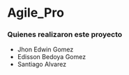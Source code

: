 # Agile_Pro        

<h3> Quienes realizaron este proyecto</h3>
<ul>
  <li>Jhon Edwin Gomez</li>
  <li>Edisson Bedoya Gomez</li>
  <li>Santiago Alvarez</li>
</ul>
